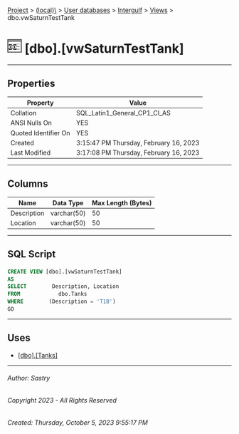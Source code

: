 #### 

[Project](../../../../index.md) > [(local)\\](../../../index.md) > [User databases](../../index.md) > [Intergulf](../index.md) > [Views](Views.md) > dbo.vwSaturnTestTank

# ![Views](../../../../Images/View32.png) [dbo].[vwSaturnTestTank]

---

## <a name="#properties"></a>Properties

| Property | Value |
|---|---|
| Collation | SQL_Latin1_General_CP1_CI_AS |
| ANSI Nulls On | YES |
| Quoted Identifier On | YES |
| Created | 3:15:47 PM Thursday, February 16, 2023 |
| Last Modified | 3:17:08 PM Thursday, February 16, 2023 |


---

## <a name="#columns"></a>Columns

| Name | Data Type | Max Length (Bytes) |
|---|---|---|
| Description | varchar(50) | 50 |
| Location | varchar(50) | 50 |


---

## <a name="#sqlscript"></a>SQL Script

```sql
CREATE VIEW [dbo].[vwSaturnTestTank]
AS
SELECT        Description, Location
FROM            dbo.Tanks
WHERE        (Description = 'T1B')
GO

```


---

## <a name="#uses"></a>Uses

* [[dbo].[Tanks]](../Tables/dbo_Tanks.md)


---

###### Author:  Sastry

###### Copyright 2023 - All Rights Reserved

###### Created: Thursday, October 5, 2023 9:55:17 PM

